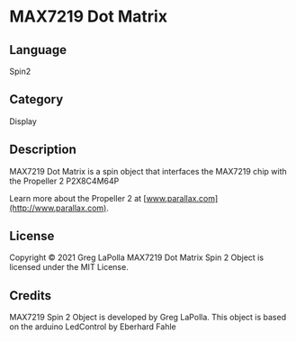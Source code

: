 # MAX7219 Dot Matrix 

## Language

Spin2

## Category

Display

## Description

MAX7219 Dot Matrix is a spin object that interfaces the MAX7219 chip with the Propeller 2 P2X8C4M64P

Learn more about the Propeller 2 at [www.parallax.com](http://www.parallax.com).



## License

Copyright © 2021 Greg LaPolla MAX7219 Dot Matrix Spin 2 Object is licensed under the MIT License.

## Credits

MAX7219 Spin 2 Object is developed by Greg LaPolla. 
This object is based on the arduino LedControl by Eberhard Fahle
 
